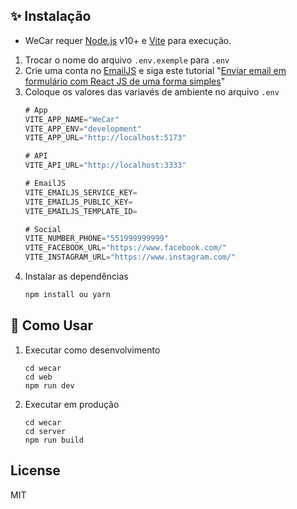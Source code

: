 ## ✨ Instalação

* WeCar requer [Node.js](https://nodejs.org/) v10+ e [Vite](https://vitejs.dev/) para execução.

1. Trocar o nome do arquivo `.env.exemple` para `.env`
2. Crie uma conta no [EmailJS](https://www.emailjs.com/) e siga este tutorial "[Enviar email em formulário com React JS de uma forma simples](https://www.youtube.com/watch?v=Zbg1BHOVzRg)"
3. Coloque os valores das variavés de ambiente no arquivo `.env`
   ```js
   # App
   VITE_APP_NAME="WeCar"
   VITE_APP_ENV="development"
   VITE_APP_URL="http://localhost:5173"

   # API
   VITE_API_URL="http://localhost:3333"

   # EmailJS
   VITE_EMAILJS_SERVICE_KEY=
   VITE_EMAILJS_PUBLIC_KEY=
   VITE_EMAILJS_TEMPLATE_ID=

   # Social
   VITE_NUMBER_PHONE="551999999999"
   VITE_FACEBOOK_URL="https://www.facebook.com/"
   VITE_INSTAGRAM_URL="https://www.instagram.com/"
   ```
4. Instalar as dependências
   ```sh
   npm install ou yarn
   ```

## 📝 Como Usar

1. Executar como desenvolvimento
   ```
   cd wecar
   cd web
   npm run dev
   ```
2. Executar em produção

    ```
    cd wecar
    cd server
    npm run build
    ```

## License
MIT
